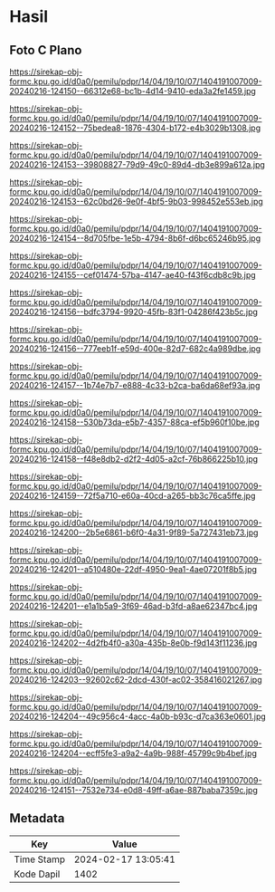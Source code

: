 # Hasil

## Foto C Plano

https://sirekap-obj-formc.kpu.go.id/d0a0/pemilu/pdpr/14/04/19/10/07/1404191007009-20240216-124150--66312e68-bc1b-4d14-9410-eda3a2fe1459.jpg

https://sirekap-obj-formc.kpu.go.id/d0a0/pemilu/pdpr/14/04/19/10/07/1404191007009-20240216-124152--75bedea8-1876-4304-b172-e4b3029b1308.jpg

https://sirekap-obj-formc.kpu.go.id/d0a0/pemilu/pdpr/14/04/19/10/07/1404191007009-20240216-124153--39808827-79d9-49c0-89d4-db3e899a612a.jpg

https://sirekap-obj-formc.kpu.go.id/d0a0/pemilu/pdpr/14/04/19/10/07/1404191007009-20240216-124153--62c0bd26-9e0f-4bf5-9b03-998452e553eb.jpg

https://sirekap-obj-formc.kpu.go.id/d0a0/pemilu/pdpr/14/04/19/10/07/1404191007009-20240216-124154--8d705fbe-1e5b-4794-8b6f-d6bc65246b95.jpg

https://sirekap-obj-formc.kpu.go.id/d0a0/pemilu/pdpr/14/04/19/10/07/1404191007009-20240216-124155--cef01474-57ba-4147-ae40-f43f6cdb8c9b.jpg

https://sirekap-obj-formc.kpu.go.id/d0a0/pemilu/pdpr/14/04/19/10/07/1404191007009-20240216-124156--bdfc3794-9920-45fb-83f1-04286f423b5c.jpg

https://sirekap-obj-formc.kpu.go.id/d0a0/pemilu/pdpr/14/04/19/10/07/1404191007009-20240216-124156--777eeb1f-e59d-400e-82d7-682c4a989dbe.jpg

https://sirekap-obj-formc.kpu.go.id/d0a0/pemilu/pdpr/14/04/19/10/07/1404191007009-20240216-124157--1b74e7b7-e888-4c33-b2ca-ba6da68ef93a.jpg

https://sirekap-obj-formc.kpu.go.id/d0a0/pemilu/pdpr/14/04/19/10/07/1404191007009-20240216-124158--530b73da-e5b7-4357-88ca-ef5b960f10be.jpg

https://sirekap-obj-formc.kpu.go.id/d0a0/pemilu/pdpr/14/04/19/10/07/1404191007009-20240216-124158--f48e8db2-d2f2-4d05-a2cf-76b866225b10.jpg

https://sirekap-obj-formc.kpu.go.id/d0a0/pemilu/pdpr/14/04/19/10/07/1404191007009-20240216-124159--72f5a710-e60a-40cd-a265-bb3c76ca5ffe.jpg

https://sirekap-obj-formc.kpu.go.id/d0a0/pemilu/pdpr/14/04/19/10/07/1404191007009-20240216-124200--2b5e6861-b6f0-4a31-9f89-5a727431eb73.jpg

https://sirekap-obj-formc.kpu.go.id/d0a0/pemilu/pdpr/14/04/19/10/07/1404191007009-20240216-124201--a510480e-22df-4950-9ea1-4ae07201f8b5.jpg

https://sirekap-obj-formc.kpu.go.id/d0a0/pemilu/pdpr/14/04/19/10/07/1404191007009-20240216-124201--e1a1b5a9-3f69-46ad-b3fd-a8ae62347bc4.jpg

https://sirekap-obj-formc.kpu.go.id/d0a0/pemilu/pdpr/14/04/19/10/07/1404191007009-20240216-124202--4d2fb4f0-a30a-435b-8e0b-f9d143f11236.jpg

https://sirekap-obj-formc.kpu.go.id/d0a0/pemilu/pdpr/14/04/19/10/07/1404191007009-20240216-124203--92602c62-2dcd-430f-ac02-358416021267.jpg

https://sirekap-obj-formc.kpu.go.id/d0a0/pemilu/pdpr/14/04/19/10/07/1404191007009-20240216-124204--49c956c4-4acc-4a0b-b93c-d7ca363e0601.jpg

https://sirekap-obj-formc.kpu.go.id/d0a0/pemilu/pdpr/14/04/19/10/07/1404191007009-20240216-124204--ecff5fe3-a9a2-4a9b-988f-45799c9b4bef.jpg

https://sirekap-obj-formc.kpu.go.id/d0a0/pemilu/pdpr/14/04/19/10/07/1404191007009-20240216-124151--7532e734-e0d8-49ff-a6ae-887baba7359c.jpg


## Metadata

| Key        | Value               |
| ---------- | ------------------- |
| Time Stamp | 2024-02-17 13:05:41 |
| Kode Dapil | 1402                |



